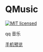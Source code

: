 # QMusic

[![MIT licensed](https://img.shields.io/badge/license-MIT-blue.svg)](https://raw.githubusercontent.com/hyperium/hyper/master/LICENSE)

qq 音乐

[手机预览](https://shenzekun.github.io/QMusic)
